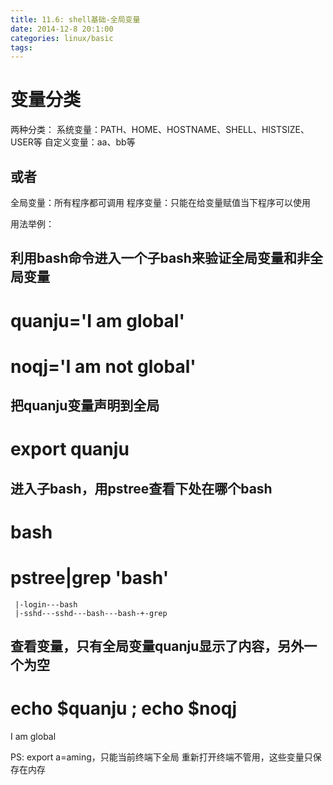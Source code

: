 ```yaml
---
title: 11.6: shell基础-全局变量
date: 2014-12-8 20:1:00
categories: linux/basic
tags:
---
```

 
变量分类
==================================
两种分类：
系统变量：PATH、HOME、HOSTNAME、SHELL、HISTSIZE、USER等
自定义变量：aa、bb等
## 或者
全局变量：所有程序都可调用
程序变量：只能在给变量赋值当下程序可以使用
 
用法举例：
## 利用bash命令进入一个子bash来验证全局变量和非全局变量
 
# quanju='I am global'
# noqj='I am not global'
 
## 把quanju变量声明到全局
# export quanju
 
## 进入子bash，用pstree查看下处在哪个bash
# bash
# pstree|grep 'bash'
     |-login---bash
     |-sshd---sshd---bash---bash-+-grep
 
## 查看变量，只有全局变量quanju显示了内容，另外一个为空
# echo $quanju ; echo $noqj
I am global
 
PS:
export a=aming，只能当前终端下全局
重新打开终端不管用，这些变量只保存在内存
